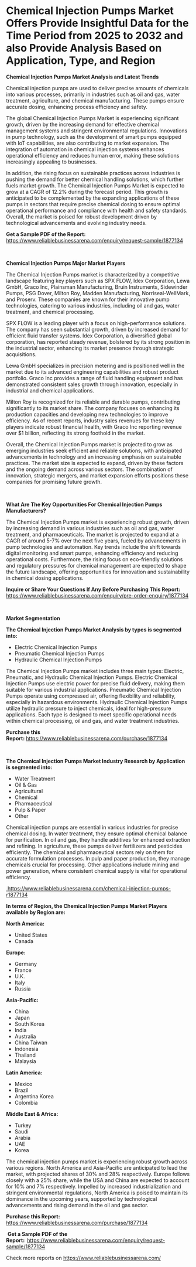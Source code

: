 <p><h1>Chemical Injection Pumps Market Offers Provide Insightful Data for the Time Period from 2025 to 2032 and also Provide Analysis Based on Application, Type, and Region</h1></p><p><strong>Chemical Injection Pumps Market Analysis and Latest Trends</strong></p>
<p><p>Chemical injection pumps are used to deliver precise amounts of chemicals into various processes, primarily in industries such as oil and gas, water treatment, agriculture, and chemical manufacturing. These pumps ensure accurate dosing, enhancing process efficiency and safety.</p><p>The global Chemical Injection Pumps Market is experiencing significant growth, driven by the increasing demand for effective chemical management systems and stringent environmental regulations. Innovations in pump technology, such as the development of smart pumps equipped with IoT capabilities, are also contributing to market expansion. The integration of automation in chemical injection systems enhances operational efficiency and reduces human error, making these solutions increasingly appealing to businesses.</p><p>In addition, the rising focus on sustainable practices across industries is pushing the demand for better chemical handling solutions, which further fuels market growth. The Chemical Injection Pumps Market is expected to grow at a CAGR of 12.2% during the forecast period. This growth is anticipated to be complemented by the expanding applications of these pumps in sectors that require precise chemical dosing to ensure optimal operational performance and compliance with health and safety standards. Overall, the market is poised for robust development driven by technological advancements and evolving industry needs.</p></p>
<p><strong>Get a Sample PDF of the Report:&nbsp;</strong> <a href="https://www.reliablebusinessarena.com/enquiry/request-sample/1877134?utm_campaign=2390&utm_medium=2&utm_source=Github&utm_content=ia&utm_term=19022025&utm_id=chemical-injection-pumps">https://www.reliablebusinessarena.com/enquiry/request-sample/1877134</a></p>
<p>&nbsp;</p>
<p><strong>Chemical Injection Pumps Major Market Players</strong></p>
<p><p>The Chemical Injection Pumps market is characterized by a competitive landscape featuring key players such as SPX FLOW, Idex Corporation, Lewa GmbH, Graco Inc, Plainsman Manufacturing, Bruin Instruments, Sidewinder Pumps, PSG Dover, Milton Roy, Madden Manufacturing, Norriseal-WellMark, and Proserv. These companies are known for their innovative pump technologies, catering to various industries, including oil and gas, water treatment, and chemical processing.</p><p>SPX FLOW is a leading player with a focus on high-performance solutions. The company has seen substantial growth, driven by increased demand for efficient fluid transfer systems. Idex Corporation, a diversified global corporation, has reported steady revenue, bolstered by its strong position in the industrial sector, enhancing its market presence through strategic acquisitions.</p><p>Lewa GmbH specializes in precision metering and is positioned well in the market due to its advanced engineering capabilities and robust product portfolio. Graco Inc provides a range of fluid handling equipment and has demonstrated consistent sales growth through innovation, especially in industrial and chemical applications.</p><p>Milton Roy is recognized for its reliable and durable pumps, contributing significantly to its market share. The company focuses on enhancing its production capacities and developing new technologies to improve efficiency. As of recent reports, industry sales revenues for these key players indicate robust financial health, with Graco Inc reporting revenue over $1 billion, reflecting its strong foothold in the market.</p><p>Overall, the Chemical Injection Pumps market is projected to grow as emerging industries seek efficient and reliable solutions, with anticipated advancements in technology and an increasing emphasis on sustainable practices. The market size is expected to expand, driven by these factors and the ongoing demand across various sectors. The combination of innovation, strategic mergers, and market expansion efforts positions these companies for promising future growth.</p></p>
<p>&nbsp;</p>
<p><strong>What Are The Key Opportunities For Chemical Injection Pumps Manufacturers?</strong></p>
<p><p>The Chemical Injection Pumps market is experiencing robust growth, driven by increasing demand in various industries such as oil and gas, water treatment, and pharmaceuticals. The market is projected to expand at a CAGR of around 5-7% over the next five years, fueled by advancements in pump technologies and automation. Key trends include the shift towards digital monitoring and smart pumps, enhancing efficiency and reducing operational costs. Furthermore, the rising focus on eco-friendly solutions and regulatory pressures for chemical management are expected to shape the future landscape, offering opportunities for innovation and sustainability in chemical dosing applications.</p></p>
<p><strong>Inquire or Share Your Questions If Any Before Purchasing This Report:</strong> <a href="https://www.reliablebusinessarena.com/enquiry/pre-order-enquiry/1877134?utm_campaign=2390&utm_medium=2&utm_source=Github&utm_content=ia&utm_term=19022025&utm_id=chemical-injection-pumps">https://www.reliablebusinessarena.com/enquiry/pre-order-enquiry/1877134</a></p>
<p>&nbsp;</p>
<p><strong>Market Segmentation</strong></p>
<p><strong>The Chemical Injection Pumps Market Analysis by types is segmented into:</strong></p>
<p><ul><li>Electric Chemical Injection Pumps</li><li>Pneumatic Chemical Injection Pumps</li><li>Hydraulic Chemical Injection Pumps</li></ul></p>
<p><p>The Chemical Injection Pumps market includes three main types: Electric, Pneumatic, and Hydraulic Chemical Injection Pumps. Electric Chemical Injection Pumps use electric power for precise fluid delivery, making them suitable for various industrial applications. Pneumatic Chemical Injection Pumps operate using compressed air, offering flexibility and reliability, especially in hazardous environments. Hydraulic Chemical Injection Pumps utilize hydraulic pressure to inject chemicals, ideal for high-pressure applications. Each type is designed to meet specific operational needs within chemical processing, oil and gas, and water treatment industries.</p></p>
<p><strong>Purchase this Report:&nbsp;</strong><a href="https://www.reliablebusinessarena.com/purchase/1877134?utm_campaign=2390&utm_medium=2&utm_source=Github&utm_content=ia&utm_term=19022025&utm_id=chemical-injection-pumps">https://www.reliablebusinessarena.com/purchase/1877134</a></p>
<p>&nbsp;</p>
<p><strong>The Chemical Injection Pumps Market Industry Research by Application is segmented into:</strong></p>
<p><ul><li>Water Treatment</li><li>Oil & Gas</li><li>Agricultural</li><li>Chemical</li><li>Pharmaceutical</li><li>Pulp & Paper</li><li>Other</li></ul></p>
<p><p>Chemical injection pumps are essential in various industries for precise chemical dosing. In water treatment, they ensure optimal chemical balance for purification. In oil and gas, they handle additives for enhanced extraction and refining. In agriculture, these pumps deliver fertilizers and pesticides efficiently. The chemical and pharmaceutical sectors rely on them for accurate formulation processes. In pulp and paper production, they manage chemicals crucial for processing. Other applications include mining and power generation, where consistent chemical supply is vital for operational efficiency.</p></p>
<p><a href="https://www.reliablebusinessarena.com/chemical-injection-pumps-r1877134?utm_campaign=2390&utm_medium=2&utm_source=Github&utm_content=ia&utm_term=19022025&utm_id=chemical-injection-pumps">&nbsp;https://www.reliablebusinessarena.com/chemical-injection-pumps-r1877134</a></p>
<p><strong>In terms of Region, the Chemical Injection Pumps Market Players available by Region are:</strong></p>
<p>
    <p> <strong> North America: </strong>
        <ul>
            <li>United States</li>
            <li>Canada</li>
        </ul>
        </p> 
    <p> <strong> Europe: </strong>
        <ul>
            <li>Germany</li>
            <li>France</li>
            <li>U.K.</li>
            <li>Italy</li>
            <li>Russia</li>
        </ul>
        </p> 
    <p> <strong> Asia-Pacific: </strong>
        <ul>
            <li>China</li>
            <li>Japan</li>
            <li>South Korea</li>
            <li>India</li>
            <li>Australia</li>
            <li>China Taiwan</li>
            <li>Indonesia</li>
            <li>Thailand</li>
            <li>Malaysia</li>
        </ul>
        </p> 
    <p> <strong> Latin America: </strong>
        <ul>
            <li>Mexico</li>
            <li>Brazil</li>
            <li>Argentina Korea</li>
            <li>Colombia</li>
        </ul>
        </p> 
    <p> <strong> Middle East & Africa: </strong>
        <ul>
            <li>Turkey</li>
            <li>Saudi</li>
            <li>Arabia</li>
            <li>UAE</li>
            <li>Korea</li>
        </ul>
    </p>
    </p>
<p><p>The chemical injection pumps market is experiencing robust growth across various regions. North America and Asia-Pacific are anticipated to lead the market, with projected shares of 30% and 28% respectively. Europe follows closely with a 25% share, while the USA and China are expected to account for 10% and 7% respectively. Impelled by increased industrialization and stringent environmental regulations, North America is poised to maintain its dominance in the upcoming years, supported by technological advancements and rising demand in the oil and gas sector.</p></p>
<p><strong>Purchase this Report: </strong><a href="https://www.reliablebusinessarena.com/purchase/1877134?utm_campaign=2390&utm_medium=2&utm_source=Github&utm_content=ia&utm_term=19022025&utm_id=chemical-injection-pumps">https://www.reliablebusinessarena.com/purchase/1877134</a></p>
<p>&nbsp;<strong>Get a Sample PDF of the Report:&nbsp;&nbsp;</strong><a href="https://www.reliablebusinessarena.com/enquiry/request-sample/1877134?utm_campaign=2390&utm_medium=2&utm_source=Github&utm_content=ia&utm_term=19022025&utm_id=chemical-injection-pumps">https://www.reliablebusinessarena.com/enquiry/request-sample/1877134</a></p>
<p><strong></strong></p>
<p>Check more reports on <a href="https://www.reliablebusinessarena.com/?utm_campaign=2390&utm_medium=2&utm_source=Github&utm_content=ia&utm_term=19022025&utm_id=chemical-injection-pumps">https://www.reliablebusinessarena.com/</a></p>